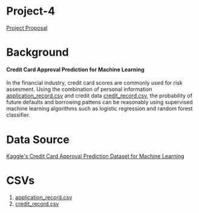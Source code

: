 # Project-4
[Project Proposal](https://docs.google.com/document/d/13jzh5GitPx-FSpSME1IUk7DL0JOcLpmYqXXHkqt1ff8/edit?usp=sharing)

# Background
#### Credit Card Approval Prediction for Machine Learning 
In the financial industry, credit card scores are commonly used for risk assesment. Using the combination of personal information [application_record.csv](https://github.com/zthansen86/Project-4/blob/main/Resources/application_record.csv) and credit data [credit_record.csv](https://github.com/zthansen86/Project-4/blob/main/Resources/credit_record.csv), the probability of future defaults and borrowing pattens can be reasonably using supervised machine learning algorithms such as logistic regression and random forest classifier.  

# Data Source 
[Kaggle's Credit Card Approval Prediction Dataset for Machine Learning](https://www.kaggle.com/datasets/rikdifos/credit-card-approval-prediction)

# CSVs
1. [application_record.csv](https://github.com/zthansen86/Project-4/blob/main/Resources/application_record.csv)
2. [credit_record.csv](https://github.com/zthansen86/Project-4/blob/main/Resources/credit_record.csv)

